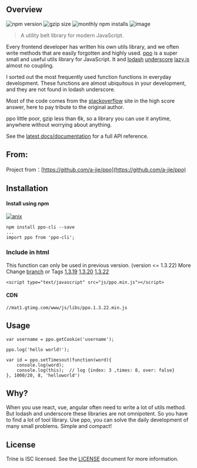 ## Overview

![npm version](https://img.shields.io/npm/v/ppo-cli.svg) ![gzip size](https://img.shields.io/bundlephobia/minzip/ppo-cli.svg?label=gzip%20size) ![monthly npm installs](https://img.shields.io/npm/dm/ppo-cli.svg?label=npm%20downloads) ![image](https://img.shields.io/badge/license-Apache2.0-blue.svg)

> A utility belt library for modern JavaScript.

Every frontend developer has written his own utils library, and we often write methods that are easily forgotten and highly used. [ppo](https://github.com/jiayi2/ppo/) is a super small and useful utils library for JavaScript. It and [lodash](https://github.com/lodash/lodash) [underscore](https://github.com/jashkenas/underscore) [lazy.js](https://github.com/dtao/lazy.js) almost no coupling.

I sorted out the most frequently used function functions in everyday development. These functions are almost ubiquitous in your development, and they are not found in lodash underscore.

Most of the code comes from the [stackoverflow](https://stackoverflow.com/) site in the high score answer, here to pay tribute to the original author.

ppo little poor, gzip less than 6k, so a library you can use it anytime, anywhere without worrying about anything.

See the [latest docs/documentation](https://github.ahthw.com/ppo/) for a full API reference.

## From:

Project from：[https://github.com/a-jie/ppo](https://github.com/a-jie/ppo)

## Installation

#### Install using npm

[![anix](https://nodei.co/npm/ppo-cli.png)](https://npmjs.org/package/ppo-cli)

```
npm install ppo-cli --save
...
import ppo from 'ppo-cli';
```

### Include in html

This function can only be used in previous version. (version <= 1.3.22)
More Change [branch](https://github.com/halldwang/ppo-cli/tree/master) or Tags [1.3.19](https://github.com/halldwang/ppo-cli/tree/1.3.19) [1.3.20](https://github.com/halldwang/ppo-cli/tree/1.3.20) [1.3.22](https://github.com/halldwang/ppo-cli/tree/1.3.22)

```
<script type="text/javascript" src="js/ppo.min.js"></script>
```

#### CDN

```
//mat1.gtimg.com/www/js/libs/ppo.1.3.22.min.js
```

## Usage

```
var username = ppo.getCookie('username');

ppo.log('hello world!');

var id = ppo.setTimesout(function(word){
    console.log(word);
    console.log(this);  // log {index: 3 ,times: 8, over: false}
}, 1000/20, 8, 'helloworld')
```

## Why?

When you use react, vue, angular often need to write a lot of utils method. But lodash and underscore these libraries are not omnipotent. So you have to find a lot of tool library. Use ppo, you can solve the daily development of many small problems. Simple and compact!

## License

Trine is ISC licensed. See the [LICENSE](https://github.com/halldwang/ppo-cli/blob/beta/LICENSE) document for more information.
